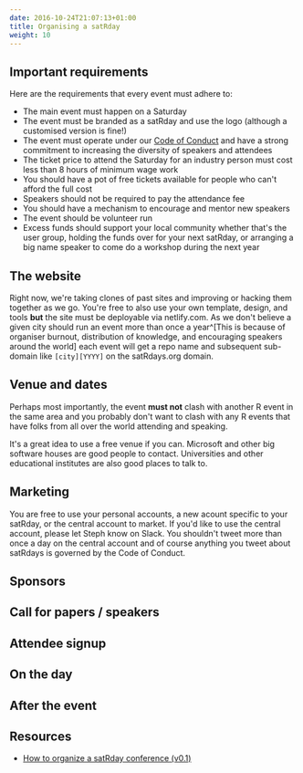 ```yaml
---
date: 2016-10-24T21:07:13+01:00
title: Organising a satRday
weight: 10
---
```



## Important requirements
Here are the requirements that every event must adhere to:

- The main event must happen on a Saturday
- The event must be branded as a satRday and use the logo (although a customised version is fine!)
- The event must operate under our [Code of Conduct](../diversity) and have a strong commitment to increasing the diversity of speakers and attendees
- The ticket price to attend the Saturday for an industry person must cost less than 8 hours of minimum wage work
- You should have a pot of free tickets available for people who can't afford the full cost
- Speakers should not be required to pay the attendance fee
- You should have a mechanism to encourage and mentor new speakers
- The event should be volunteer run
- Excess funds should support your local community whether that's the user group, holding the funds over for your next satRday, or arranging a big name speaker to come do a workshop during the next year

## The website
Right now, we're taking clones of past sites and improving or hacking them together as we go. You're free to also use your own template, design, and tools **but** the site must be deployable via netlify.com. As we don't believe a given city should run an event more than once a year^[This is because of organiser burnout, distribution of knowledge, and encouraging speakers around the world] each event will get a repo name and subsequent sub-domain like `[city][YYYY]` on the satRdays.org domain. 

## Venue and dates
Perhaps most importantly, the event **must not** clash with another R event in the same area and you probably don't want to clash with any R events that have folks from all over the world attending and speaking.

It's a great idea to use a free venue if you can. Microsoft and other big software houses are good people to contact. Universities and other educational institutes are also good places to talk to.

## Marketing
You are free to use your personal accounts, a new acount specific to your satRday, or the central account to market. If you'd like to use the central account, please let Steph know on Slack. You shouldn't tweet more than once a day on the central account and of course anything you tweet about satRdays is governed by the Code of Conduct.

## Sponsors
## Call for papers / speakers
## Attendee signup
## On the day
## After the event

## Resources

- [How to organize a satRday conference (v0.1)](http://datascience.la/how-to-organize-a-satrday-conference-v0-1/)
